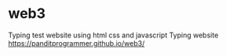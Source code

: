 # web3
Typing test website using html css and javascript 
Typing website https://panditprogrammer.github.io/web3/
